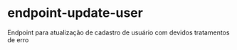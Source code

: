 # endpoint-update-user
Endpoint para atualização de cadastro de usuário com devidos tratamentos de erro
